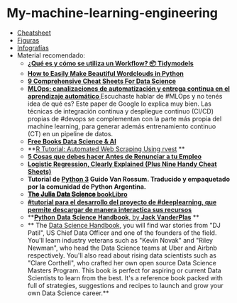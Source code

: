 # My-machine-learning-engineering

* [Cheatsheet](https://github.com/jcombari/My-machine-learning-engineering/tree/main/Cheatsheet)
* [Figuras](https://github.com/jcombari/My-machine-learning-engineering/tree/main/Figures)
* [Infografías](https://github.com/jcombari/My-machine-learning-engineering/tree/main/Presentation)
* Material recomendado:
	- **[¿Qué es y cómo se utiliza un Workflow? 📦 Tidymodels](https://blog.escueladedatosvivos.ai/que-es-tidymodels-parte-1/)**
	- **[How to Easily Make Beautiful Wordclouds in Python](https://towardsdatascience.com/how-to-easily-make-beautiful-wordclouds-in-python-55789102f6f5)**
	- **[9 Comprehensive Cheat Sheets For Data Science](https://towardsdatascience.com/9-comprehensive-cheat-sheets-for-data-science-46005d72b485)**
	- **[MLOps: canalizaciones de automatización y entrega continua en el aprendizaje automático ](https://cloud.google.com/architecture/mlops-continuous-delivery-and-automation-pipelines-in-machine-learning)**
	Escuchaste hablar de #MLOps y no tenés idea de qué es? Este paper de Google lo explica muy bien.
	Las técnicas de integración continua y despliegue continuo (CI/CD) propias de #devops se complementan con la parte más propia del machine learning, para generar además entrenamiento continuo (CT) en un pipeline de datos.
	- **[Free Books Data Science & AI](https://noeliagorod.com/2021/04/23/free-books-data-science-ai-2/)**
	- **[R Tutorial: Automated Web Scraping Using rvest](https://www.google.com/search?client=avast-a-1&q=R+Tutorial%3A+Automated+Web+Scraping+Using+rvest&oq=R+Tutorial%3A+Automated+Web+Scraping+Using+rvest&aqs=avast..69i57j69i60j69i61.239j0j7&ie=UTF-8#kpvalbx=_ZThsYY7mB-OCjLsP_c-vkAQ38) **
	- **[5 Cosas que debes hacer Antes de Renunciar a tu Empleo](https://www.negociosyemprendimiento.org/2015/02/cosas-que-debes-hacer-antes-de-renunciar-empleo.html)**
	- **[Logistic Regression, Clearly Explained (Plus Nine Handy Cheat Sheets)](https://towardsdatascience.com/logistic-regression-clearly-explained-plus-nine-handy-cheat-sheets-5c7f31441a05)**
	- **Tutorial de [Python 3](https://docs.python.org/es/3/tutorial/index.html) Guido Van Rossum.
Traducido y empaquetado por la comunidad de Python Argentina.** 
	- **[𝐓𝐡𝐞 𝐉𝐮𝐥𝐢𝐚 𝐃𝐚𝐭𝐚 𝐒𝐜𝐢𝐞𝐧𝐜𝐞 book](https://juliadatascience.io/)[Libro](https://github.com/jcombari/My-machine-learning-engineering/blob/main/Julia%20DataScience/juliadatascience.pdf)**
	- **[ #tutorial para el desarrollo del proyecto de #deeplearning, que permite descargar de manera interactica sus recursos](https://github.com/jcombari/My-machine-learning-engineering/blob/main/PDF/%23API%20para%20descargar%20de%20manera%20interactica%20sus%20recursos..pdf)**
	- **[𝐏𝐲𝐭𝐡𝐨𝐧 𝐃𝐚𝐭𝐚 𝐒𝐜𝐢𝐞𝐧𝐜𝐞 𝐇𝐚𝐧𝐝𝐛𝐨𝐨𝐤, by 𝐉𝐚𝐜𝐤 𝐕𝐚𝐧𝐝𝐞𝐫𝐏𝐥𝐚𝐬](https://colab.research.google.com/github/jakevdp/PythonDataScienceHandbook/blob/master/notebooks/Index.ipynb) **
	- ** The [Data Science Handbook](https://github.com/jcombari/My-machine-learning-engineering/blob/main/PDF/The%20data%20science%20handbook.pdf), you will find war stories from "DJ Patil", US Chief Data Officer and one of the founders of the field. You'll learn industry veterans such as "Kevin Novak" and "Riley Newman", who head the Data Science teams at Uber and Airbnb respectively. You'll also read about rising data scientists such as "Clare Corthell", who crafted her own open source Data Science Masters Program. This book is perfect for aspiring or current Data Scientists to learn from the best. It's a reference book packed with full of strategies, suggestions and recipes to launch and grow your own Data Science career.**
